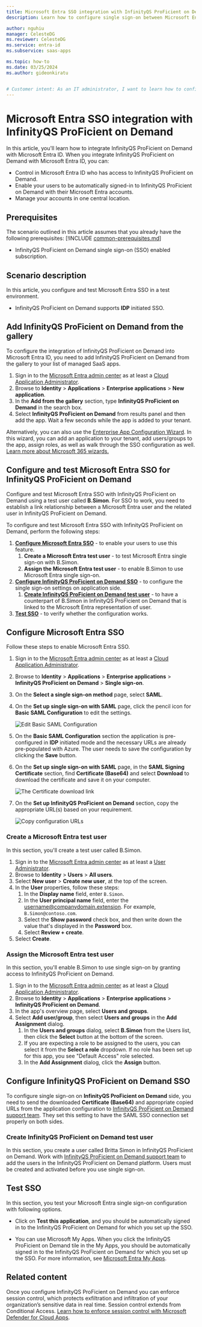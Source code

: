 ```yaml
---
title: Microsoft Entra SSO integration with InfinityQS ProFicient on Demand
description: Learn how to configure single sign-on between Microsoft Entra ID and InfinityQS ProFicient on Demand.

author: nguhiu
manager: CelesteDG
ms.reviewer: CelesteDG
ms.service: entra-id
ms.subservice: saas-apps

ms.topic: how-to
ms.date: 03/25/2024
ms.author: gideonkiratu


# Customer intent: As an IT administrator, I want to learn how to configure single sign-on between Microsoft Entra ID and InfinityQS ProFicient on Demand so that I can control who has access to InfinityQS ProFicient on Demand, enable automatic sign-in with Microsoft Entra accounts, and manage my accounts in one central location.
---
```


# Microsoft Entra SSO integration with InfinityQS ProFicient on Demand

In this article,  you'll learn how to integrate InfinityQS ProFicient on Demand with Microsoft Entra ID. When you integrate InfinityQS ProFicient on Demand with Microsoft Entra ID, you can:

* Control in Microsoft Entra ID who has access to InfinityQS ProFicient on Demand.
* Enable your users to be automatically signed-in to InfinityQS ProFicient on Demand with their Microsoft Entra accounts.
* Manage your accounts in one central location.

## Prerequisites
The scenario outlined in this article assumes that you already have the following prerequisites:
[!INCLUDE [common-prerequisites.md](~/identity/saas-apps/includes/common-prerequisites.md)]
* InfinityQS ProFicient on Demand single sign-on (SSO) enabled subscription.

## Scenario description

In this article,  you configure and test Microsoft Entra SSO in a test environment.

* InfinityQS ProFicient on Demand supports **IDP** initiated SSO.

## Add InfinityQS ProFicient on Demand from the gallery

To configure the integration of InfinityQS ProFicient on Demand into Microsoft Entra ID, you need to add InfinityQS ProFicient on Demand from the gallery to your list of managed SaaS apps.

1. Sign in to the [Microsoft Entra admin center](https://entra.microsoft.com) as at least a [Cloud Application Administrator](~/identity/role-based-access-control/permissions-reference.md#cloud-application-administrator).
1. Browse to **Identity** > **Applications** > **Enterprise applications** > **New application**.
1. In the **Add from the gallery** section, type **InfinityQS ProFicient on Demand** in the search box.
1. Select **InfinityQS ProFicient on Demand** from results panel and then add the app. Wait a few seconds while the app is added to your tenant.

 Alternatively, you can also use the [Enterprise App Configuration Wizard](https://portal.office.com/AdminPortal/home?Q=Docs#/azureadappintegration). In this wizard, you can add an application to your tenant, add users/groups to the app, assign roles, as well as walk through the SSO configuration as well. [Learn more about Microsoft 365 wizards.](/microsoft-365/admin/misc/azure-ad-setup-guides)

<a name='configure-and-test-azure-ad-sso-for-infinityqs-proficient-on-demand'></a>

## Configure and test Microsoft Entra SSO for InfinityQS ProFicient on Demand

Configure and test Microsoft Entra SSO with InfinityQS ProFicient on Demand using a test user called **B.Simon**. For SSO to work, you need to establish a link relationship between a Microsoft Entra user and the related user in InfinityQS ProFicient on Demand.

To configure and test Microsoft Entra SSO with InfinityQS ProFicient on Demand, perform the following steps:

1. **[Configure Microsoft Entra SSO](#configure-azure-ad-sso)** - to enable your users to use this feature.
    1. **Create a Microsoft Entra test user** - to test Microsoft Entra single sign-on with B.Simon.
    1. **Assign the Microsoft Entra test user** - to enable B.Simon to use Microsoft Entra single sign-on.
1. **[Configure InfinityQS ProFicient on Demand SSO](#configure-infinityqs-proficient-on-demand-sso)** - to configure the single sign-on settings on application side.
    1. **[Create InfinityQS ProFicient on Demand test user](#create-infinityqs-proficient-on-demand-test-user)** - to have a counterpart of B.Simon in InfinityQS ProFicient on Demand that is linked to the Microsoft Entra representation of user.
1. **[Test SSO](#test-sso)** - to verify whether the configuration works.

<a name='configure-azure-ad-sso'></a>

## Configure Microsoft Entra SSO

Follow these steps to enable Microsoft Entra SSO.

1. Sign in to the [Microsoft Entra admin center](https://entra.microsoft.com) as at least a [Cloud Application Administrator](~/identity/role-based-access-control/permissions-reference.md#cloud-application-administrator).
1. Browse to **Identity** > **Applications** > **Enterprise applications** > **InfinityQS ProFicient on Demand** > **Single sign-on**.
1. On the **Select a single sign-on method** page, select **SAML**.
1. On the **Set up single sign-on with SAML** page, click the pencil icon for **Basic SAML Configuration** to edit the settings.

   ![Edit Basic SAML Configuration](common/edit-urls.png)

1. On the **Basic SAML Configuration** section the application is pre-configured in **IDP** initiated mode and the necessary URLs are already pre-populated with Azure. The user needs to save the configuration by clicking the **Save** button.

1. On the **Set up single sign-on with SAML** page, in the **SAML Signing Certificate** section,  find **Certificate (Base64)** and select **Download** to download the certificate and save it on your computer.

	![The Certificate download link](common/certificatebase64.png)

1. On the **Set up InfinityQS ProFicient on Demand** section, copy the appropriate URL(s) based on your requirement.

	![Copy configuration URLs](common/copy-configuration-urls.png)

<a name='create-an-azure-ad-test-user'></a>

### Create a Microsoft Entra test user

In this section, you'll create a test user called B.Simon.

1. Sign in to the [Microsoft Entra admin center](https://entra.microsoft.com) as at least a [User Administrator](~/identity/role-based-access-control/permissions-reference.md#user-administrator).
1. Browse to **Identity** > **Users** > **All users**.
1. Select **New user** > **Create new user**, at the top of the screen.
1. In the **User** properties, follow these steps:
   1. In the **Display name** field, enter `B.Simon`.  
   1. In the **User principal name** field, enter the username@companydomain.extension. For example, `B.Simon@contoso.com`.
   1. Select the **Show password** check box, and then write down the value that's displayed in the **Password** box.
   1. Select **Review + create**.
1. Select **Create**.

<a name='assign-the-azure-ad-test-user'></a>

### Assign the Microsoft Entra test user

In this section, you'll enable B.Simon to use single sign-on by granting access to InfinityQS ProFicient on Demand.

1. Sign in to the [Microsoft Entra admin center](https://entra.microsoft.com) as at least a [Cloud Application Administrator](~/identity/role-based-access-control/permissions-reference.md#cloud-application-administrator).
1. Browse to **Identity** > **Applications** > **Enterprise applications** > **InfinityQS ProFicient on Demand**.
1. In the app's overview page, select **Users and groups**.
1. Select **Add user/group**, then select **Users and groups** in the **Add Assignment** dialog.
   1. In the **Users and groups** dialog, select **B.Simon** from the Users list, then click the **Select** button at the bottom of the screen.
   1. If you are expecting a role to be assigned to the users, you can select it from the **Select a role** dropdown. If no role has been set up for this app, you see "Default Access" role selected.
   1. In the **Add Assignment** dialog, click the **Assign** button.

## Configure InfinityQS ProFicient on Demand SSO

To configure single sign-on on **InfinityQS ProFicient on Demand** side, you need to send the downloaded **Certificate (Base64)** and appropriate copied URLs from the application configuration to [InfinityQS ProFicient on Demand support team](mailto:support@infinityqs.com). They set this setting to have the SAML SSO connection set properly on both sides.

### Create InfinityQS ProFicient on Demand test user

In this section, you create a user called Britta Simon in InfinityQS ProFicient on Demand. Work with [InfinityQS ProFicient on Demand support team](mailto:support@infinityqs.com) to add the users in the InfinityQS ProFicient on Demand platform. Users must be created and activated before you use single sign-on.

## Test SSO 

In this section, you test your Microsoft Entra single sign-on configuration with following options.

* Click on **Test this application**, and you should be automatically signed in to the InfinityQS ProFicient on Demand for which you set up the SSO.

* You can use Microsoft My Apps. When you click the InfinityQS ProFicient on Demand tile in the My Apps, you should be automatically signed in to the InfinityQS ProFicient on Demand for which you set up the SSO. For more information, see [Microsoft Entra My Apps](/azure/active-directory/manage-apps/end-user-experiences#azure-ad-my-apps).

## Related content

Once you configure InfinityQS ProFicient on Demand you can enforce session control, which protects exfiltration and infiltration of your organization’s sensitive data in real time. Session control extends from Conditional Access. [Learn how to enforce session control with Microsoft Defender for Cloud Apps](/cloud-app-security/proxy-deployment-aad).
